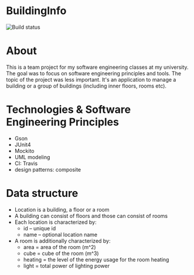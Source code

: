 # BuildingInfo
![Build status](https://travis-ci.org/Deloryn/BuildingInfo.svg?branch=master)

# About
This is a team project for my software engineering classes at my university. The goal was to focus on software engineering principles and tools. The topic of the project was less important. It's an application to manage a building or a group of buildings (including inner floors, rooms etc).

# Technologies & Software Engineering Principles
- Gson
- JUnit4
- Mockito
- UML modeling
- CI: Travis
- design patterns: composite

# Data structure
- Location is a building, a floor or a room
- A building can consist of floors and those can consist of rooms
- Each location is characterized by:
    - id – unique id
    - name – optional location name
- A room is additionally characterized by:
    - area = area of the room (m^2)
    - cube = cube of the room (m^3)
    - heating = the level of the energy usage for the room heating
    - light = total power of lighting power
